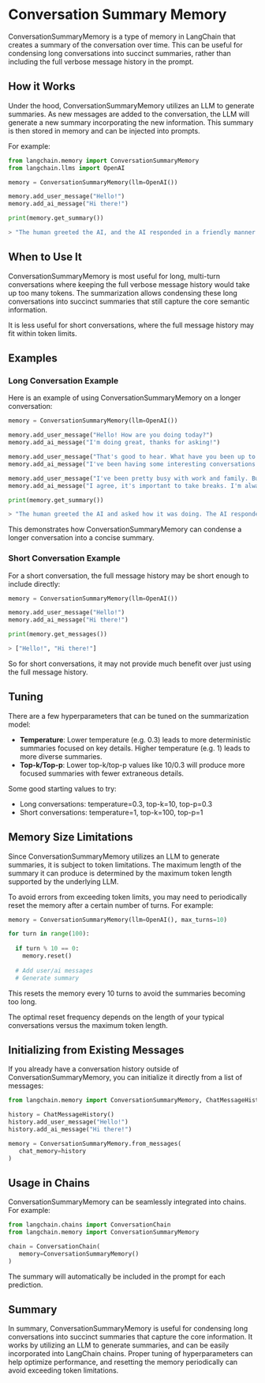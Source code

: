 

# Conversation Summary Memory

ConversationSummaryMemory is a type of memory in LangChain that creates a summary of the conversation over time. This can be useful for condensing long conversations into succinct summaries, rather than including the full verbose message history in the prompt.

## How it Works

Under the hood, ConversationSummaryMemory utilizes an LLM to generate summaries. As new messages are added to the conversation, the LLM will generate a new summary incorporating the new information. This summary is then stored in memory and can be injected into prompts.

For example:

```python
from langchain.memory import ConversationSummaryMemory
from langchain.llms import OpenAI

memory = ConversationSummaryMemory(llm=OpenAI()) 

memory.add_user_message("Hello!")
memory.add_ai_message("Hi there!")

print(memory.get_summary())

> "The human greeted the AI, and the AI responded in a friendly manner." 
```

## When to Use It

ConversationSummaryMemory is most useful for long, multi-turn conversations where keeping the full verbose message history would take up too many tokens. The summarization allows condensing these long conversations into succinct summaries that still capture the core semantic information.

It is less useful for short conversations, where the full message history may fit within token limits.

## Examples

### Long Conversation Example

Here is an example of using ConversationSummaryMemory on a longer conversation:

```python
memory = ConversationSummaryMemory(llm=OpenAI())

memory.add_user_message("Hello! How are you doing today?")  
memory.add_ai_message("I'm doing great, thanks for asking!")

memory.add_user_message("That's good to hear. What have you been up to lately?")
memory.add_ai_message("I've been having some interesting conversations and learning new things. How about you?") 

memory.add_user_message("I've been pretty busy with work and family. But it's good to take a break and chat.")
memory.add_ai_message("I agree, it's important to take breaks. I'm always here if you need someone to chat with!")

print(memory.get_summary())

> "The human greeted the AI and asked how it was doing. The AI responded positively. The human asked what the AI had been up to, and the AI discussed some of its recent conversations and learning. The human talked about being busy with work and family. The AI agreed on the importance of taking breaks."
```

This demonstrates how ConversationSummaryMemory can condense a longer conversation into a concise summary.

### Short Conversation Example

For a short conversation, the full message history may be short enough to include directly:

```python
memory = ConversationSummaryMemory(llm=OpenAI())

memory.add_user_message("Hello!")
memory.add_ai_message("Hi there!")

print(memory.get_messages())

> ["Hello!", "Hi there!"] 
```

So for short conversations, it may not provide much benefit over just using the full message history.

## Tuning

There are a few hyperparameters that can be tuned on the summarization model:

- **Temperature**: Lower temperature (e.g. 0.3) leads to more deterministic summaries focused on key details. Higher temperature (e.g. 1) leads to more diverse summaries.
- **Top-k/Top-p**: Lower top-k/top-p values like 10/0.3 will produce more focused summaries with fewer extraneous details.

Some good starting values to try:

- Long conversations: temperature=0.3, top-k=10, top-p=0.3 
- Short conversations: temperature=1, top-k=100, top-p=1

## Memory Size Limitations

Since ConversationSummaryMemory utilizes an LLM to generate summaries, it is subject to token limitations. The maximum length of the summary it can produce is determined by the maximum token length supported by the underlying LLM.

To avoid errors from exceeding token limits, you may need to periodically reset the memory after a certain number of turns. For example:

```python
memory = ConversationSummaryMemory(llm=OpenAI(), max_turns=10) 

for turn in range(100):
  
  if turn % 10 == 0:
    memory.reset()
  
  # Add user/ai messages
  # Generate summary
```

This resets the memory every 10 turns to avoid the summaries becoming too long.

The optimal reset frequency depends on the length of your typical conversations versus the maximum token length.

## Initializing from Existing Messages

If you already have a conversation history outside of ConversationSummaryMemory, you can initialize it directly from a list of messages:

```python
from langchain.memory import ConversationSummaryMemory, ChatMessageHistory

history = ChatMessageHistory()
history.add_user_message("Hello!")  
history.add_ai_message("Hi there!")

memory = ConversationSummaryMemory.from_messages(
   chat_memory=history
)
```

## Usage in Chains

ConversationSummaryMemory can be seamlessly integrated into chains. For example:

```python
from langchain.chains import ConversationChain
from langchain.memory import ConversationSummaryMemory

chain = ConversationChain(
   memory=ConversationSummaryMemory()   
)
```

The summary will automatically be included in the prompt for each prediction.

## Summary

In summary, ConversationSummaryMemory is useful for condensing long conversations into succinct summaries that capture the core information. It works by utilizing an LLM to generate summaries, and can be easily incorporated into LangChain chains. Proper tuning of hyperparameters can help optimize performance, and resetting the memory periodically can avoid exceeding token limitations.

